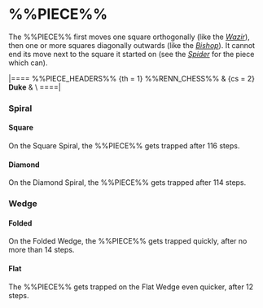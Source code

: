 # %%PIECE%%

The %%PIECE%% first moves one square orthogonally (like the
[*Wazir*](wazir.html)), then one or more squares diagonally
outwards (like the [*Bishop*](bishop.html)). It cannot end
its move next to the square it started on (see the
[*Spider*](spider.html) for the piece which can).

|====
%%PIECE_HEADERS%%
  {th = 1}  %%RENN_CHESS%%
& {cs = 2}  **Duke**
&           \\
====|

### Spiral

#### Square

On the Square Spiral, the %%PIECE%% gets trapped after 116 steps.

#### Diamond

On the Diamond Spiral, the %%PIECE%% gets trapped after 114 steps.

### Wedge

#### Folded

On the Folded Wedge, the %%PIECE%% gets trapped quickly, after no
more than 14 steps.

#### Flat

The %%PIECE%% gets trapped on the Flat Wedge even quicker, after 12 steps.
